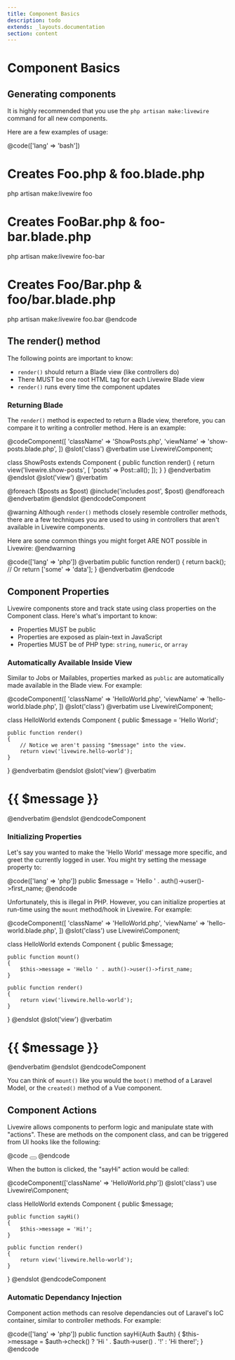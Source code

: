 ```yaml
---
title: Component Basics
description: todo
extends: _layouts.documentation
section: content
---
```


# Component Basics

## Generating components

It is highly recommended that you use the `php artisan make:livewire` command for all new components.

Here are a few examples of usage:

@code(['lang' => 'bash'])
# Creates Foo.php & foo.blade.php
php artisan make:livewire foo

# Creates FooBar.php & foo-bar.blade.php
php artisan make:livewire foo-bar

# Creates Foo/Bar.php & foo/bar.blade.php
php artisan make:livewire foo.bar
@endcode

## The render() method

The following points are important to know:

* `render()` should return a Blade view (like controllers do)
* There MUST be one root HTML tag for each Livewire Blade view
* `render()` runs every time the component updates

### Returning Blade
The `render()` method is expected to return a Blade view, therefore, you can compare it to writing a controller method. Here is an example:

@codeComponent([
    'className' => 'ShowPosts.php',
    'viewName' => 'show-posts.blade.php',
])
@slot('class')
@verbatim
use Livewire\Component;

class ShowPosts extends Component
{
    public function render()
    {
        return view('livewire.show-posts', [
            'posts' => Post::all();
        ]);
    }
}
@endverbatim
@endslot
@slot('view')
@verbatim
<div>
    @foreach ($posts as $post)
        @include('includes.post', $post)
    @endforeach
</div>
@endverbatim
@endslot
@endcodeComponent

@warning
Although `render()` methods closely resemble controller methods, there are a few techniques you are used to using in controllers that aren't available in Livewire components.

Here are some common things you might forget ARE NOT possible in Livewire:
@endwarning

@code(['lang' => 'php'])
@verbatim
public function render()
{
    return back();
    // Or
    return ['some' => 'data'];
}
@endverbatim
@endcode

## Component Properties

Livewire components store and track state using class properties on the Component class. Here's what's important to know:

* Properties MUST be public
* Properties are exposed as plain-text in JavaScript
* Properties MUST be of PHP type: `string`, `numeric`, or `array`

### Automatically Available Inside View

Similar to Jobs or Mailables, properties marked as `public` are automatically made available in the Blade view. For example:

@codeComponent([
    'className' => 'HelloWorld.php',
    'viewName' => 'hello-world.blade.php',
])
@slot('class')
@verbatim
use Livewire\Component;

class HelloWorld extends Component
{
    public $message = 'Hello World';

    public function render()
    {
        // Notice we aren't passing "$message" into the view.
        return view('livewire.hello-world');
    }
}
@endverbatim
@endslot
@slot('view')
@verbatim
<div>
    <h1>{{ $message }}</h1>
    <!-- "Hello World" -->
</div>
@endverbatim
@endslot
@endcodeComponent

### Initializing Properties

Let's say you wanted to make the 'Hello World' message more specific, and greet the currently logged in user. You might try setting the message property to:

@code(['lang' => 'php'])
public $message = 'Hello ' . auth()->user()->first_name;
@endcode

Unfortunately, this is illegal in PHP. However, you can initialize properties at run-time using the `mount` method/hook in Livewire. For example:

@codeComponent([
    'className' => 'HelloWorld.php',
    'viewName' => 'hello-world.blade.php',
])
@slot('class')
use Livewire\Component;

class HelloWorld extends Component
{
    public $message;

    public function mount()
    {
        $this->message = 'Hello ' . auth()->user()->first_name;
    }

    public function render()
    {
        return view('livewire.hello-world');
    }
}
@endslot
@slot('view')
@verbatim
<div>
    <h1>{{ $message }}</h1>
    <!-- "Hello Alex" -->
</div>
@endverbatim
@endslot
@endcodeComponent

You can think of `mount()` like you would the `boot()` method of a Laravel Model, or the `created()` method of a Vue component.

## Component Actions

Livewire allows components to perform logic and manipulate state with "actions". These are methods on the component class, and can be triggered from UI hooks like the following:

@code
<button wire:click="sayHi"></button>
@endcode

When the button is clicked, the "sayHi" action would be called:

@codeComponent(['className' => 'HelloWorld.php'])
@slot('class')
use Livewire\Component;

class HelloWorld extends Component
{
    public $message;

    public function sayHi()
    {
        $this->message = 'Hi!';
    }

    public function render()
    {
        return view('livewire.hello-world');
    }
}
@endslot
@endcodeComponent

### Automatic Dependancy Injection

Component action methods can resolve dependancies out of Laravel's IoC container, similar to controller methods. For example:

@code(['lang' => 'php'])
public function sayHi(Auth $auth) {
    $this->message =  $auth->check()
        ? 'Hi ' . $auth->user() . '!'
        : 'Hi there!';
}
@endcode
